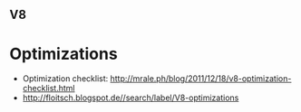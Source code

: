 V8
--

# Optimizations

- Optimization checklist: http://mrale.ph/blog/2011/12/18/v8-optimization-checklist.html
- http://floitsch.blogspot.de//search/label/V8-optimizations
